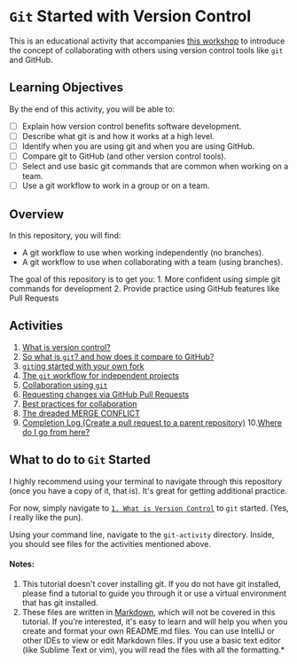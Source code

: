# `Git` Started with Version Control
This is an educational activity that accompanies [this workshop](https://docs.google.com/presentation/d/1NxTohlXr87xIY041OWxAGsA722d6O3ZcIsAilQD75Cg/edit?usp=sharing)
to introduce the concept of collaborating with others using version control tools like `git` and GitHub. 

## Learning Objectives
By the end of this activity, you will be able to:
- [ ] Explain how version control benefits software development.
- [ ] Describe what git is and how it works at a high level.
- [ ] Identify when you are using git and when you are using GitHub.
- [ ] Compare git to GitHub (and other version control tools).
- [ ] Select and use basic git commands that are common when working on a team.
- [ ] Use a git workflow to work in a group or on a team.

## Overview
In this repository, you will find:
- A git workflow to use when working independently (no branches).
- A git workflow to use when collaborating with a team (using branches).
    
The goal of this repository is to get you:
    1. More confident using simple git commands for development
    2. Provide practice using GitHub features like Pull Requests


## Activities
1. [What is version control?](git-activity/1-version-control.md)
2. [So what is `git`? and how does it compare to GitHub?](git-activity/2-what-is-git.md)
3. [`git`ing started with your own fork](git-activity/3-gitting-started.md)
4. [The `git` workflow for independent projects](git-activity/4-independent-project-workflow.md)
5. [Collaboration using `git`](git-activity/5-collaboration-workflow.md)
6. [Requesting changes via GitHub Pull Requests](git-activity/6-pull-requests.md)
7. [Best practices for collaboration](git-activity/7-collaboration-best-practices.md)
8. [The dreaded MERGE CONFLICT](git-activity/8-merge-conflicts.md)
9. [Completion Log (Create a pull request to a parent repository)](git-activity/9-completion-log.md)
10.[Where do I go from here?](git-activity/10-next-steps.md)

## What to do to `Git` Started
I highly recommend using your terminal to navigate through this repository (once you have a copy of it, that is).
It's great for getting additional practice.

For now, simply navigate to [`1. What is Version Control`](git-activity/1-version-control.md) to `git` started. (Yes, I
really like the pun).

Using your command line, navigate to the `git-activity` directory. Inside, you should see files for the activities
mentioned above. 

#### Notes:
1. This tutorial doesn't cover installing git. If you do not have git installed, please find a tutorial to guide
you through it or use a virtual environment that has git installed.
2. These files are written in [Markdown](https://www.markdownguide.org), which will not be covered in this tutorial.
If you're interested, it's easy to learn and will help you when you create and format your own README.md files. You can 
use IntelliJ or other IDEs to view or edit Markdown files. If you use a basic text editor (like Sublime Text or vim), 
you will read the files with all the formatting.*